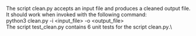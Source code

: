The script clean.py accepts an input file and produces a cleaned output file.\
It should work when invoked with the following command:\
python3 clean.py -i <input_file> -o <output_file>\
The script test_clean.py contains 6 unit tests for the script clean.py.\
